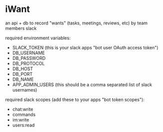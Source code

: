 # iWant
an api + db to record "wants" (tasks, meetings, reviews, etc) by team members slack

required environment variables:
- SLACK_TOKEN (this is your slack apps "bot user OAuth access token")
- DB_USERNAME
- DB_PASSWORD
- DB_PROTOCOL
- DB_HOST
- DB_PORT
- DB_NAME
- APP_ADMIN_USERS (this should be a comma separated list of slack usernames)

required slack scopes (add these to your apps "bot token scopes"):
- chat:write
- commands
- im:write
- users:read
